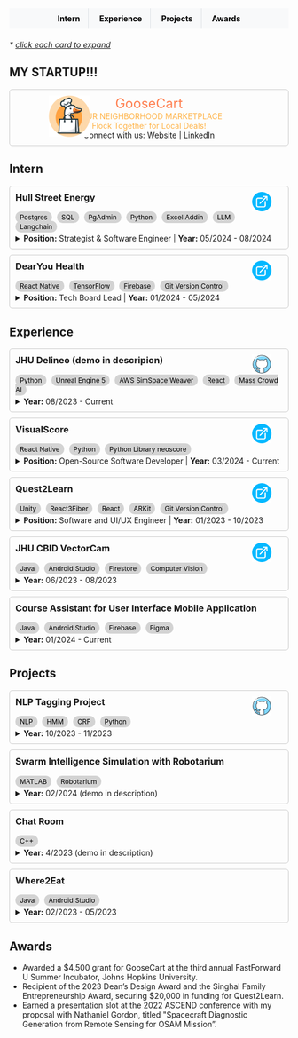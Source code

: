 <style>
.experience-card {
  border: 1px solid #ccc;
  border-radius: 5px;
  padding: 10px;
  margin-bottom: 10px;
  cursor: pointer; /* Add cursor pointer to indicate clickable */
  transition: transform 0.3s ease; /* Add transition for smooth animation */
  position: relative;
}

.experience-card:hover {
  transform: scale(1.05); /* Enlarge the card on hover */
}

.experience-card h3 {
  margin-top: 0;
}

.experience-card p {
  margin: 5px 0;
}

.experience-card ul {
  margin-top: 5px;
  margin-bottom: 5px;
}

.experience-card li {
  margin-left: 20px;
}

.experience-card .skills {
  margin-top: 5px;
}

.experience-card .skills span {
  background-color: #D3D3D3;
  color: #000000;
  padding: 3px 8px;
  border-radius: 10px;
  margin-right: 5px;
  font-size: 12px;
}

.external-link {
  position: absolute;
  top: 10px;
  right: 30px;
  width: 35px;
  height: 35px;
  cursor: pointer;
}
.goosecart-logo {
  position: absolute;
  top: 10px;
  left: 70px;
  width: 75px;
  height: 75px;
  cursor: pointer;
}
</style>

<script>
// JavaScript to toggle expand/collapse when clicking on the card title
document.addEventListener("DOMContentLoaded", function() {
  var cards = document.querySelectorAll('.experience-card');
  cards.forEach(function(card) {
    var title = card.querySelector('h3');
    var details = card.querySelector('details');
    title.addEventListener('click', function() {
      details.open = !details.open;
    });
  });
});
</script>

<!-- <div>
<a href="https://www.jingman-wang.me/en/about/#skills" class="external-link" target="_blank"> check Michelle's skills
</a>
</div> -->

<div style="background-color: #f8f9fa; padding: 10px 0; text-align: center; margin-bottom: 20px;">
  <a href="#intern" style="padding: 10px 15px; text-decoration: none; color: black; font-weight: bold; border-right: 1px solid #dee2e6;">Intern</a>
  <a href="#experience" style="padding: 10px 15px; text-decoration: none; color: black; font-weight: bold; border-right: 1px solid #dee2e6;">Experience</a>
  <a href="#projects" style="padding: 10px 15px; text-decoration: none; color: black; font-weight: bold; border-right: 1px solid #dee2e6;">Projects</a>
  <a href="#awards" style="padding: 10px 15px; text-decoration: none; color: black; font-weight: bold;">Awards</a>
</div>

_* <u>click each card to expand_</u>

## <div id="startup">MY STARTUP!!!</div>
<div class="experience-card" id="project1">
  <a href="https://www.goose-cart.com/" class="goosecart-logo" target="_blank">
      <img src="rounded_goosecart.png" />
  </a>
  <div style="text-align: center;">
    <!-- goosecart with light orange color and centered -->
    <div style="font-size: 24px; color: #ff7f50">GooseCart</div>
    <div style="font-size: 14px; color: #ffb347;">YOUR NEIGHBORHOOD MARKETPLACE</div>
    <div style="font-size: 14px; color: #ffb347;">Flock Together for Local Deals!</div>
    <div style="font-size: 14px;">
      Connect with us:
      <a href="https://www.goose-cart.com/" class="connection-link" target="_blank">Website</a>
       | 
      <a href="https://www.linkedin.com/company/goosecart/" class="connection-link" target="_blank"> LinkedIn</a>
    </div>
  </div>
</div>

## <div id="intern">Intern</div>
<div class="experience-card" id="project9">
  <h3>Hull Street Energy</h3>
  <a href="https://hullstreetenergy.com/" class="external-link" target="_blank">
    <img src="ext_link_icon.png" />
  </a>
  <p class="skills">
    <span>Postgres</span>
    <span>SQL</span>
    <span>PgAdmin</span>
    <span>Python</span>
    <span>Excel Addin</span>
    <span>LLM</span>
    <span>Langchain</span>
  </p>
  <details>
    <summary><strong>Position:</strong> Strategist & Software Engineer | <strong>Year:</strong> 05/2024 - 08/2024</summary>
    <ul>
      <li>Created and maintained a comprehensive database and server for gas and power markets, aggregating key data such as trade contracts and ICE/Platts data. Built applications and Excel add-ins to visualize and analyze these datasets, supporting strategic decision-making.</li>
      <li>Strategically managed operational variables of power plants, including heat rate, ramp rate, and state variables (hot, warm, cold), to maximize gross margins. Leveraged quantitative analysis and Hull Street Energy’s extensive expertise in both renewable and fossil fuel power generation.</li>
      <li>Spearheaded the development of a personalized large language model assistant using AI and NLP, integrated with a proprietary database. This innovative tool provided customized insights and enhanced the analytical capabilities of the energy sector.</li>
    </ul>
  </details>
</div>

<div class="experience-card" id="project1">
  <h3>DearYou Health</h3>
  <a href="https://www.dearyouhealth.org/" class="external-link" target="_blank">
    <img src="ext_link_icon.png" />
  </a>
  <p class="skills">
    <span>React Native</span>
    <span>TensorFlow</span>
    <span>Firebase</span>
    <span>Git Version Control</span>
  </p>
  <details>
    <summary><strong>Position:</strong> Tech Board Lead | <strong>Year:</strong> 01/2024 - 05/2024</summary>
    <!-- Your detailed content for Project Name 1 goes here -->
    <p><strong>Overview:</strong> DearYou Health is a youth-powered nonprofit dedicated to providing culturally-competent mental health support to underrepresented high school and college students, bridging connections to various therapy modalities and fostering an inclusive environment for prioritizing well-being.</p>
    <p><strong>Key Contributions:</strong></p>
    <ul>
      <li>Cross-Platform Compatibility: Spearheaded the tech team in utilizing React Native to ensure seamless user experience across various devices.</li>
      <li>AI-Driven Matching Algorithm: Implemented a sophisticated AI algorithm utilizing TensorFlow for precise matching of students with suitable counselors/therapists. This involved intricate neural network design and parameter fine-tuning to achieve exceptional accuracy and efficiency.</li>
      <li>Enhanced Functionality: Integrated Firebase for secure user authentication and data storage. Incorporated third-party APIs to verify therapist credentials, ensuring user safety and enhancing app functionality.</li>
    </ul>
  </details>
</div>

## <div id="experience">Experience</div>

<div class="experience-card" id="project3">
  <h3>JHU Delineo (demo in descripion)</h3>
  <a href="https://github.com/Delineo-Disease-Modeling" class="external-link" target="_blank">
    <img src="github_icon.png" />
  </a>
  <p class="skills">
    <span>Python</span>
    <span>Unreal Engine 5</span>
    <span>AWS SimSpace Weaver</span>
    <span>React</span>
    <span>Mass Crowd AI</span>
  </p>
  <details>
    <summary><strong>Year:</strong> 08/2023 - Current</summary>
    <!-- Your detailed content for Project Name 1 goes here -->
    <p><strong>Overview:</strong> The Delineo Disease Modeling Project aims to revolutionize infectious disease spread modeling by creating a massively parallel, scalable system. Our goal is to assess the impact of non-pharmaceutical interventions (NPIs) and events on disease spread, envisioning populations in highly localized "modules" comprising people, dwellings, and community spaces.</p>
    <p><strong>Key Contributions:</strong></p>
    <ul>
      <li>Designed and integrated features in the new algorithm enabling the retrieval of disease information and real-time tracking of disease timelines for newly infected individuals, enhancing the accuracy and reducing the simulation time by 20%.</li>
      <li>Collaborated with AWS to integrate Mass Crowd AI for simulating crowd movement and infection patterns in airports on UE5, enhancing disease spread modeling accuracy.</li>
      <li>Utilized AWS SimSpace Weaver and the social force model to run and visualize a spatial simulation of approximately 240,000
      entities moving between facilities and simulating the spread of disease.</li>
      <li>Developed the "Intervention Manager" module, allowing users to define and apply interventions within simulations, utilizing Python for backend logic and React for frontend implementation.</li>
    </ul>
    <p>This is a demo of the airport simulation working with AWS.</p>
    <video controls width="300">
      <source src="predefined_path_spawn.mp4" type="video/mp4">
    </video>
  </details>
</div>

<div class="experience-card" id="project1">
  <h3>VisualScore</h3>
  <a href="https://visual-score.com/" class="external-link" target="_blank">
    <img src="ext_link_icon.png" />
  </a>
  <p class="skills">
    <span>React Native</span>
    <span>Python</span>
    <span>Python Library neoscore</span>
  </p>
  <details>
    <summary><strong>Position:</strong> Open-Source Software Developer | <strong>Year:</strong> 03/2024 - Current</summary>
    <!-- Your detailed content for Project Name 1 goes here -->
    <p><strong>Overview:</strong> In collaboration with OSPO's FOSSProF and supported by the Peabody Launch Grant, VisualScore is an innovative open-source project aimed at revolutionizing digital sheet music creation. This project leverages the neoscore Python library to offer composers unprecedented flexibility and ease in creating digital scores through an intuitive drag-and-drop interface.</p>
  
  </details>
</div>

<div class="experience-card" id="project2">
  <h3>Quest2Learn</h3>
  <a href="https://www.q2l.app/" class="external-link" target="_blank">
    <img src="ext_link_icon.png" />
  </a>
  <p class="skills">
    <span>Unity</span>
    <span>React3Fiber</span>
    <span>React</span>
    <span>ARKit</span>
    <span>Git Version Control</span>
  </p>
  <details>
    <summary><strong>Position:</strong> Software and UI/UX Engineer | <strong>Year:</strong> 01/2023 - 10/2023</summary>
    <!-- Your detailed content for Project Name 1 goes here -->
    <p><strong>Overview:</strong> Quest2Learn revolutionizes science education by transforming any environment into an immersive laboratory through augmented reality.</p>
    <p><strong>Key Contributions:</strong></p>
    <ul>
      <li>Cutting-Edge Technologies: Utilized Unity and React3Fiber to create immersive AR environments with hyperrealistic 3D model construction and interactive functionalities.</li>
      <li>University Collaboration: Collaborated with CUHK University in Hong Kong to design user-centered modules, combining React for frontend development and Unity for interactive simulations.</li>
      <li>Enhanced User Satisfaction: Resulted in a significant 15% improvement in user satisfaction through the seamless integration of technology and user-centered design principles.</li>
    </ul>
    <p><strong>Testing and Optimization:</strong></p>
    <ul>
      <li>Conducted comprehensive unit, system, and usability testing to ensure app functionality and optimization.</li>
      <li>Gathered insights through user interviews, refining the user experience to achieve maximum engagement and satisfaction.</li>
    </ul>
  </details>
</div>



<div class="experience-card" id="project4">
  <h3>JHU CBID VectorCam</h3>
  <a href="https://cbidvectorcam.wordpress.com/" class="external-link" target="_blank">
    <img src="ext_link_icon.png" />
  </a>
  <p class="skills">
    <span>Java</span>
    <span>Android Studio</span>
    <span>Firestore</span>
    <span>Computer Vision</span>
  </p>
  <details>
    <summary><strong>Year:</strong> 06/2023 - 08/2023</summary>
    <!-- Your detailed content for Project Name 1 goes here -->
    <p><strong>Overview:</strong> A portable, easy-to-use field tool that allows entomologists to accurately speciate different mosquito species to help malaria intervention efforts.</p>
    <p><strong>Key Contributions:</strong></p>
    <ul>
      <li>Developed an Android app for vector surveillance, providing vector control in malaria prevention and elimination in sub-Saharan Africa. Leveraged Java and Android Studio to improve mosquito classification accuracy.</li>
      <li>Engineered a robust Firebase-based data transmission system, ensuring secure and efficient transfer of user-generated mosquito data to the cloud, with offline functionality for data integrity in challenging conditions.</li>
      <li>Implemented advanced image processing and computer vision technique (YOLO - you only look once) for rapid mosquito analysis, resulting in a remarkable 40% accuracy improvement.</li>
    </ul>
  </details>
</div>

<div class="experience-card" id="project_work">
  <h3>Course Assistant for User Interface Mobile Application</h3>
  <p class="skills">
    <span>Java</span>
    <span>Android Studio</span>
    <span>Firebase</span>
    <span>Figma</span>
  </p>
  <details>
    <summary><strong>Year:</strong> 01/2024 - Current</summary>
    <!-- Your detailed content for Project Name 1 goes here -->
    <p><strong>Overview:</strong> Debugging code for students, conducting UI/UX research, hosting office hours for student support, and participating in educational team meetings to enhance the learning experience.</p>
  </details>
</div>

## <div id="projects">Projects</div>



<div class="experience-card" id="project5">
  <h3>NLP Tagging Project</h3>
  <a href="https://github.com/michellewww/NLP-HW6-Tagging" class="external-link" target="_blank">
    <img src="github_icon.png" />
  </a>
  <p class="skills">
    <span>NLP</span>
    <span>HMM</span>
    <span>CRF</span>
    <span>Python</span>
  </p>
  <details>
    <summary><strong>Year:</strong> 10/2023 - 11/2023</summary>
    <!-- Your detailed content for Project Name 1 goes here -->
    <p><strong>Overview:</strong> Attained over 95% accuracy in tag prediction utilizing taggers based on HMM and CRF, incorporating a biRNN for context feature extraction.</p>
  </details>
</div>

<div class="experience-card" id="project8">
  <h3> Swarm Intelligence Simulation with Robotarium</h3>
  <p class="skills">
    <span>MATLAB</span>
    <span>Robotarium</span>
  </p>
  <details>
    <summary><strong>Year:</strong> 02/2024 (demo in description)</summary>
    <p><strong>Overview:</strong> 
    The Swarm Intelligence Simulation Project focuses on the simulation of complex swarm behaviors among robots, leveraging MATLAB and the Robotarium toolkit. It explores the intricate dynamics of repulsion, orientation, and attraction within artificial swarm intelligence systems.
    </p>
    <video controls width="300">
      <source src="robotarium.mov" type="video/mp4">
    </video>
  </details>
</div>

<div class="experience-card" id="project6">
  <h3>Chat Room</h3>
  <p class="skills">
    <span>C++</span>
  </p>
  <details>
    <summary><strong>Year:</strong> 4/2023 (demo in description)</summary>
    <!-- Your detailed content for Project Name 1 goes here -->
    <p><strong>Overview:</strong> The chat client program delivers real-time, synchronous communication through TCP/IP protocol, ensuring robust and efficient message exchanges. Advanced synchronization techniques, including mutexes, guard objects, and semaphores, are employed to maintain harmony between multiple threads.</p>
    <img src="chatroom.png" alt="chatroom demonstration">
  </details>
</div>

<div class="experience-card" id="project7">
  <h3>Where2Eat</h3>
  <p class="skills">
    <span>Java</span>
    <span>Android Studio</span>
  </p>
  <details>
    <summary><strong>Year:</strong> 02/2023 - 05/2023</summary>
    <p><strong>Overview:</strong> 
    <ul>
      <li>Streamlines group meal planning by recommending dining spots based on collective preferences, eliminating repetitive communication.</li>
      <li>Utilizes advanced analysis of individual preferences within any group (friends, colleagues) to ensure an optimal dining experience for all.</li>
    </ul>    
    </p>
  </details>
</div>




## <div id="awards">Awards</div>
<ul>
  <li>Awarded a $4,500 grant for GooseCart at the third annual FastForward U Summer Incubator, Johns Hopkins University.
  </li>
  <li>Recipient of the 2023 Dean’s Design Award and the Singhal Family Entrepreneurship Award, securing $20,000 in funding for Quest2Learn.</li>
  <li>Earned a presentation slot at the 2022 ASCEND conference with my proposal with Nathaniel Gordon, titled "Spacecraft Diagnostic Generation from Remote Sensing for OSAM Mission”.</li>
</ul>